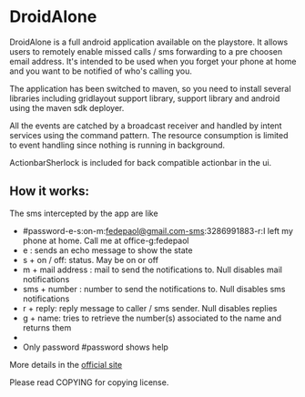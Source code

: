 DroidAlone
=========

DroidAlone is a full android application available on the playstore.
It allows users to remotely enable missed calls / sms forwarding to a pre choosen email address. It's intended to be used when you forget your phone at home and you want to be notified of who's calling you. 

The application has been switched to maven, so you need to install several libraries including gridlayout support library, support library and android using the maven sdk deployer. 

All the events are catched by a broadcast receiver and handled by intent services using the command pattern. The resource consumption is limited to event handling since nothing is running in background. 

ActionbarSherlock is included for back compatible actionbar in the ui.

How it works:
-------------
The sms intercepted by the app are like
 
 * #password-e-s:on-m:fedepaol@gmail.com-sms:3286991883-r:I left my phone at home. Call me at office-g:fedepaol
 * e : sends an echo message to show the state
 * s + on / off: status. May be on or off
 * m + mail address : mail to send the notifications  to. Null disables mail notifications
 * sms + number : number to send the notifications to. Null disables sms notifications
 * r + reply: reply message to caller / sms sender. Null disables replies
 * g + name: tries to retrieve the number(s) associated to the name and returns them
 * 
 * Only password #password shows help

More details in the [official site]

Please read COPYING for copying license. 

[official site]: http://www.fedepaolapps.com/droidalone-manual/
 
